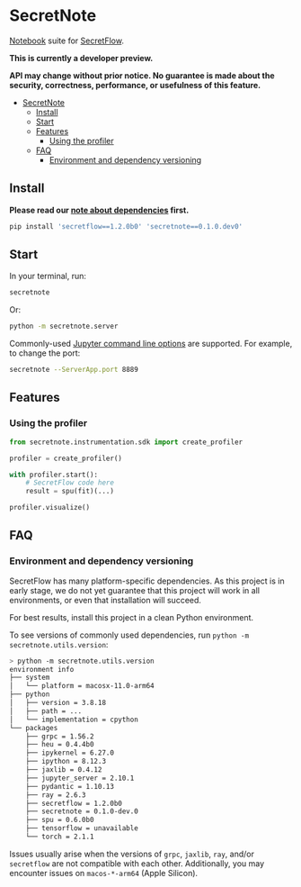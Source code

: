 # SecretNote

[Notebook] suite for [SecretFlow].

[Notebook]: https://jupyter.org
[SecretFlow]: https://www.secretflow.org.cn

**This is currently a developer preview.**

**API may change without prior notice. No guarantee is made about the security, correctness, performance, or usefulness of this feature.**

- [SecretNote](#secretnote)
  - [Install](#install)
  - [Start](#start)
  - [Features](#features)
    - [Using the profiler](#using-the-profiler)
  - [FAQ](#faq)
    - [Environment and dependency versioning](#environment-and-dependency-versioning)

## Install

**Please read our [note about dependencies](#environment-and-dependency-versioning) first.**

```bash
pip install 'secretflow==1.2.0b0' 'secretnote==0.1.0.dev0'
```

## Start

In your terminal, run:

```bash
secretnote
```

Or:

```bash
python -m secretnote.server
```

Commonly-used [Jupyter command line options][jupyter-options] are supported. For example, to change the port:

```bash
secretnote --ServerApp.port 8889
```

[jupyter-options]: https://jupyterlab-server.readthedocs.io/en/latest/api/app-config.html

## Features

### Using the profiler

```python
from secretnote.instrumentation.sdk import create_profiler

profiler = create_profiler()

with profiler.start():
    # SecretFlow code here
    result = spu(fit)(...)

profiler.visualize()
```

## FAQ

### Environment and dependency versioning

SecretFlow has many platform-specific dependencies. As this project is in early stage, we do not yet guarantee that this project will work in all environments, or even that installation will succeed.

For best results, install this project in a clean Python environment.

To see versions of commonly used dependencies, run `python -m secretnote.utils.version`:

```bash
> python -m secretnote.utils.version
environment info
├── system
│   └── platform = macosx-11.0-arm64
├── python
│   ├── version = 3.8.18
│   ├── path = ...
│   └── implementation = cpython
└── packages
    ├── grpc = 1.56.2
    ├── heu = 0.4.4b0
    ├── ipykernel = 6.27.0
    ├── ipython = 8.12.3
    ├── jaxlib = 0.4.12
    ├── jupyter_server = 2.10.1
    ├── pydantic = 1.10.13
    ├── ray = 2.6.3
    ├── secretflow = 1.2.0b0
    ├── secretnote = 0.1.0-dev.0
    ├── spu = 0.6.0b0
    ├── tensorflow = unavailable
    └── torch = 2.1.1
```

Issues usually arise when the versions of `grpc`, `jaxlib`, `ray`, and/or `secretflow` are not compatible with each other. Additionally, you may encounter issues on `macos-*-arm64` (Apple Silicon).
